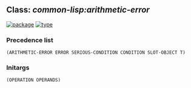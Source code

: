 ## Class: ***common-lisp:arithmetic-error***
[![package](https://img.shields.io/badge/Package-COMMON--LISP-5f9ea0.svg?style=social&colorA=999999)](../) [![type](https://img.shields.io/badge/Type-Class-5f9ea0.svg?style=social&colorA=999999)](../#class) 
### Precedence list
```
(ARITHMETIC-ERROR ERROR SERIOUS-CONDITION CONDITION SLOT-OBJECT T)
```
### Initargs
```
(OPERATION OPERANDS)
```
